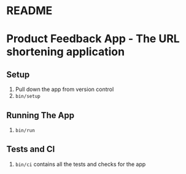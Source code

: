 # README

# Product Feedback App - The URL shortening application

## Setup

1. Pull down the app from version control
2. `bin/setup`

## Running The App

1. `bin/run`

## Tests and CI

1. `bin/ci` contains all the tests and checks for the app


